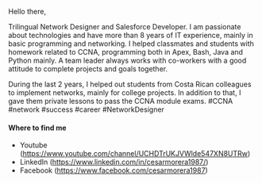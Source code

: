 Hello there,

Trilingual Network Designer and Salesforce Developer. I am passionate about technologies and have more than 8 years of IT experience, mainly in basic programming and networking. I helped classmates and students with homework related to CCNA, programming both in Apex, Bash, Java and Python mainly. A team leader always works with co-workers with a good attitude to complete projects and goals together.

During the last 2 years, I helped out students from Costa Rican colleagues to implement networks, mainly for college projects. In addition to that, I gave them private lessons to pass the CCNA module exams. #CCNA #network #success #career #NetworkDesigner


#### Where to find me

- Youtube (https://www.youtube.com/channel/UCHDTrUKJVWlde547XN8UTRw)
- LinkedIn (https://www.linkedin.com/in/cesarmorera1987/)
- Facebook (https://www.facebook.com/cesarmorera1987)
